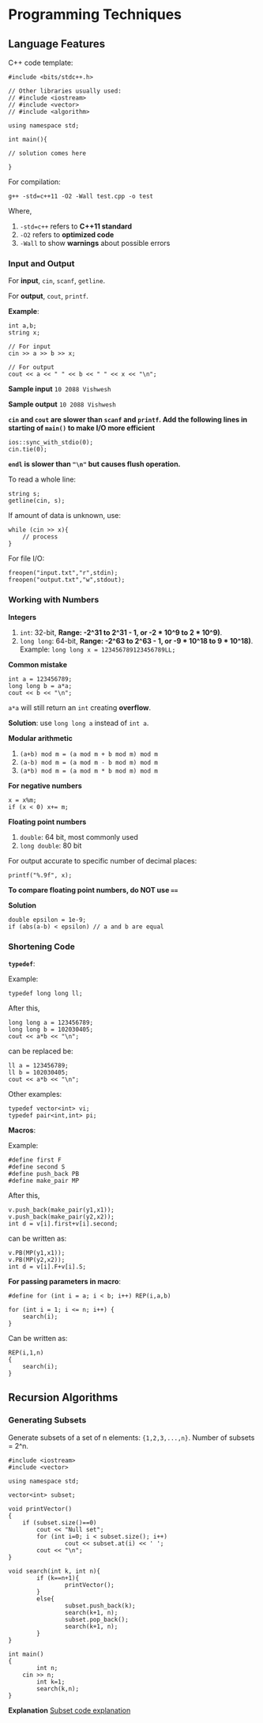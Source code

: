 # Programming Techniques

## Language Features

C++ code template:

```
#include <bits/stdc++.h>

// Other libraries usually used:
// #include <iostream>
// #include <vector>
// #include <algorithm>

using namespace std;

int main(){

// solution comes here

}
```

For compilation:
```
g++ -std=c++11 -O2 -Wall test.cpp -o test
```
Where,
1. `-std=c++` refers to **C++11 standard**
2. `-O2` refers to **optimized code**
3. `-Wall` to show **warnings** about possible errors

### Input and Output

For **input**, `cin`, `scanf`, `getline`.

For **output**, `cout`, `printf`.

**Example**:

```
int a,b;
string x;

// For input
cin >> a >> b >> x;

// For output
cout << a << " " << b << " " << x << "\n";
```

**Sample input**
`10 2088 Vishwesh`

**Sample output**
`10 2088 Vishwesh`

**`cin` and `cout` are slower than `scanf` and `printf`. Add the following lines in starting of `main()` to make I/O more efficient**

```
ios::sync_with_stdio(0);
cin.tie(0);
```

**`endl` is slower than `"\n"` but causes flush operation.**

To read a whole line:

```
string s;
getline(cin, s);
```

If amount of data is unknown, use:

```
while (cin >> x){
	// process
}
```

For file I/O:

```
freopen("input.txt","r",stdin);
freopen("output.txt","w",stdout);
```

### Working with Numbers

**Integers**

1. `int`: 32-bit, **Range: -2^31 to 2^31 - 1, or -2 * 10^9 to 2 * 10^9)**.
2. `long long`: 64-bit, **Range: -2^63 to 2^63 - 1, or -9 * 10^18 to 9 * 10^18)**. Example: `long long x = 123456789123456789LL;`

**Common mistake**
```
int a = 123456789;
long long b = a*a;
cout << b << "\n";
```
`a*a` will still return an `int` creating **overflow**.

**Solution**: use `long long a` instead of `int a`.

**Modular arithmetic**

1. `(a+b) mod m = (a mod m + b mod m) mod m`
2. `(a-b) mod m = (a mod m - b mod m) mod m`
3. `(a*b) mod m = (a mod m * b mod m) mod m`

**For negative numbers**

```
x = x%m;
if (x < 0) x+= m;
```

**Floating point numbers**
1. `double`: 64 bit, most commonly used
2. `long double`: 80 bit

For output accurate to specific number of decimal places:

```
printf("%.9f", x);
```

**To compare floating point numbers, do NOT use `==`**

**Solution**

```
double epsilon = 1e-9;
if (abs(a-b) < epsilon) // a and b are equal
```

### Shortening Code

**`typedef`**:

Example:
```
typedef long long ll;
```

After this,

```
long long a = 123456789;
long long b = 102030405;
cout << a*b << "\n";
```

can be replaced be:

```
ll a = 123456789;
ll b = 102030405;
cout << a*b << "\n";
```

Other examples:

```
typedef vector<int> vi;
typedef pair<int,int> pi;
```

**Macros**:

Example:
```
#define first F
#define second S
#define push_back PB
#define make_pair MP
```

After this,
```
v.push_back(make_pair(y1,x1));
v.push_back(make_pair(y2,x2));
int d = v[i].first+v[i].second;
```

can be written as:
```
v.PB(MP(y1,x1));
v.PB(MP(y2,x2));
int d = v[i].F+v[i].S;
```

**For passing parameters in macro**:

```
#define for (int i = a; i < b; i++) REP(i,a,b)
```

```
for (int i = 1; i <= n; i++) {
	search(i);
}
```

Can be written as:

```
REP(i,1,n)
{
	search(i);
}
```

## Recursion Algorithms

### Generating Subsets
Generate subsets of a set of n elements: `{1,2,3,...,n}`. Number of subsets = 2^n.

```
#include <iostream>
#include <vector>

using namespace std;

vector<int> subset;

void printVector()
{
	if (subset.size()==0)
		cout << "Null set";
        for (int i=0; i < subset.size(); i++)
                cout << subset.at(i) << ' ';
        cout << "\n";
}

void search(int k, int n){
        if (k==n+1){
                printVector();
        }
        else{
                subset.push_back(k);
                search(k+1, n);
                subset.pop_back();
                search(k+1, n);
        }
}

int main()
{
        int n;
	cin >> n;
        int k=1;
        search(k,n);
}
```

**Explanation**
[Subset code explanation](subset.png)
